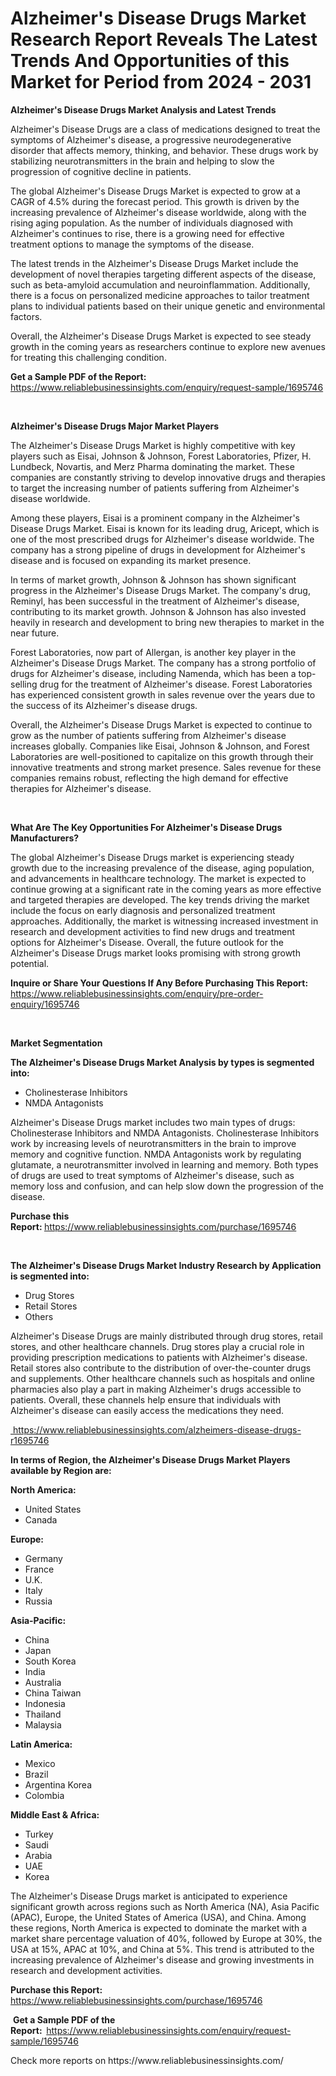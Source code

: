 <p><h1>Alzheimer's Disease Drugs Market Research Report Reveals The Latest Trends And Opportunities of this Market for Period from 2024 - 2031</h1></p><p><strong>Alzheimer's Disease Drugs Market Analysis and Latest Trends</strong></p>
<p><p>Alzheimer's Disease Drugs are a class of medications designed to treat the symptoms of Alzheimer's disease, a progressive neurodegenerative disorder that affects memory, thinking, and behavior. These drugs work by stabilizing neurotransmitters in the brain and helping to slow the progression of cognitive decline in patients.</p><p>The global Alzheimer's Disease Drugs Market is expected to grow at a CAGR of 4.5% during the forecast period. This growth is driven by the increasing prevalence of Alzheimer's disease worldwide, along with the rising aging population. As the number of individuals diagnosed with Alzheimer's continues to rise, there is a growing need for effective treatment options to manage the symptoms of the disease.</p><p>The latest trends in the Alzheimer's Disease Drugs Market include the development of novel therapies targeting different aspects of the disease, such as beta-amyloid accumulation and neuroinflammation. Additionally, there is a focus on personalized medicine approaches to tailor treatment plans to individual patients based on their unique genetic and environmental factors.</p><p>Overall, the Alzheimer's Disease Drugs Market is expected to see steady growth in the coming years as researchers continue to explore new avenues for treating this challenging condition.</p></p>
<p><strong>Get a Sample PDF of the Report:&nbsp;</strong> <a href="https://www.reliablebusinessinsights.com/enquiry/request-sample/1695746">https://www.reliablebusinessinsights.com/enquiry/request-sample/1695746</a></p>
<p>&nbsp;</p>
<p><strong>Alzheimer's Disease Drugs Major Market Players</strong></p>
<p><p>The Alzheimer's Disease Drugs Market is highly competitive with key players such as Eisai, Johnson & Johnson, Forest Laboratories, Pfizer, H. Lundbeck, Novartis, and Merz Pharma dominating the market. These companies are constantly striving to develop innovative drugs and therapies to target the increasing number of patients suffering from Alzheimer's disease worldwide.</p><p>Among these players, Eisai is a prominent company in the Alzheimer's Disease Drugs Market. Eisai is known for its leading drug, Aricept, which is one of the most prescribed drugs for Alzheimer's disease worldwide. The company has a strong pipeline of drugs in development for Alzheimer's disease and is focused on expanding its market presence.</p><p>In terms of market growth, Johnson & Johnson has shown significant progress in the Alzheimer's Disease Drugs Market. The company's drug, Reminyl, has been successful in the treatment of Alzheimer's disease, contributing to its market growth. Johnson & Johnson has also invested heavily in research and development to bring new therapies to market in the near future.</p><p>Forest Laboratories, now part of Allergan, is another key player in the Alzheimer's Disease Drugs Market. The company has a strong portfolio of drugs for Alzheimer's disease, including Namenda, which has been a top-selling drug for the treatment of Alzheimer's disease. Forest Laboratories has experienced consistent growth in sales revenue over the years due to the success of its Alzheimer's disease drugs.</p><p>Overall, the Alzheimer's Disease Drugs Market is expected to continue to grow as the number of patients suffering from Alzheimer's disease increases globally. Companies like Eisai, Johnson & Johnson, and Forest Laboratories are well-positioned to capitalize on this growth through their innovative treatments and strong market presence. Sales revenue for these companies remains robust, reflecting the high demand for effective therapies for Alzheimer's disease.</p></p>
<p>&nbsp;</p>
<p><strong>What Are The Key Opportunities For Alzheimer's Disease Drugs Manufacturers?</strong></p>
<p><p>The global Alzheimer's Disease Drugs market is experiencing steady growth due to the increasing prevalence of the disease, aging population, and advancements in healthcare technology. The market is expected to continue growing at a significant rate in the coming years as more effective and targeted therapies are developed. The key trends driving the market include the focus on early diagnosis and personalized treatment approaches. Additionally, the market is witnessing increased investment in research and development activities to find new drugs and treatment options for Alzheimer's Disease. Overall, the future outlook for the Alzheimer's Disease Drugs market looks promising with strong growth potential.</p></p>
<p><strong>Inquire or Share Your Questions If Any Before Purchasing This Report:</strong> <a href="https://www.reliablebusinessinsights.com/enquiry/pre-order-enquiry/1695746">https://www.reliablebusinessinsights.com/enquiry/pre-order-enquiry/1695746</a></p>
<p>&nbsp;</p>
<p><strong>Market Segmentation</strong></p>
<p><strong>The Alzheimer's Disease Drugs Market Analysis by types is segmented into:</strong></p>
<p><ul><li>Cholinesterase Inhibitors</li><li>NMDA Antagonists</li></ul></p>
<p><p>Alzheimer's Disease Drugs market includes two main types of drugs: Cholinesterase Inhibitors and NMDA Antagonists. Cholinesterase Inhibitors work by increasing levels of neurotransmitters in the brain to improve memory and cognitive function. NMDA Antagonists work by regulating glutamate, a neurotransmitter involved in learning and memory. Both types of drugs are used to treat symptoms of Alzheimer's disease, such as memory loss and confusion, and can help slow down the progression of the disease.</p></p>
<p><strong>Purchase this Report:&nbsp;</strong><a href="https://www.reliablebusinessinsights.com/purchase/1695746">https://www.reliablebusinessinsights.com/purchase/1695746</a></p>
<p>&nbsp;</p>
<p><strong>The Alzheimer's Disease Drugs Market Industry Research by Application is segmented into:</strong></p>
<p><ul><li>Drug Stores</li><li>Retail Stores</li><li>Others</li></ul></p>
<p><p>Alzheimer's Disease Drugs are mainly distributed through drug stores, retail stores, and other healthcare channels. Drug stores play a crucial role in providing prescription medications to patients with Alzheimer's disease. Retail stores also contribute to the distribution of over-the-counter drugs and supplements. Other healthcare channels such as hospitals and online pharmacies also play a part in making Alzheimer's drugs accessible to patients. Overall, these channels help ensure that individuals with Alzheimer's disease can easily access the medications they need.</p></p>
<p><a href="https://www.reliablebusinessinsights.com/alzheimers-disease-drugs-r1695746">&nbsp;https://www.reliablebusinessinsights.com/alzheimers-disease-drugs-r1695746</a></p>
<p><strong>In terms of Region, the Alzheimer's Disease Drugs Market Players available by Region are:</strong></p>
<p>
    <p> <strong> North America: </strong>
        <ul>
            <li>United States</li>
            <li>Canada</li>
        </ul>
        </p> 
    <p> <strong> Europe: </strong>
        <ul>
            <li>Germany</li>
            <li>France</li>
            <li>U.K.</li>
            <li>Italy</li>
            <li>Russia</li>
        </ul>
        </p> 
    <p> <strong> Asia-Pacific: </strong>
        <ul>
            <li>China</li>
            <li>Japan</li>
            <li>South Korea</li>
            <li>India</li>
            <li>Australia</li>
            <li>China Taiwan</li>
            <li>Indonesia</li>
            <li>Thailand</li>
            <li>Malaysia</li>
        </ul>
        </p> 
    <p> <strong> Latin America: </strong>
        <ul>
            <li>Mexico</li>
            <li>Brazil</li>
            <li>Argentina Korea</li>
            <li>Colombia</li>
        </ul>
        </p> 
    <p> <strong> Middle East & Africa: </strong>
        <ul>
            <li>Turkey</li>
            <li>Saudi</li>
            <li>Arabia</li>
            <li>UAE</li>
            <li>Korea</li>
        </ul>
    </p>
    </p>
<p><p>The Alzheimer's Disease Drugs market is anticipated to experience significant growth across regions such as North America (NA), Asia Pacific (APAC), Europe, the United States of America (USA), and China. Among these regions, North America is expected to dominate the market with a market share percentage valuation of 40%, followed by Europe at 30%, the USA at 15%, APAC at 10%, and China at 5%. This trend is attributed to the increasing prevalence of Alzheimer's disease and growing investments in research and development activities.</p></p>
<p><strong>Purchase this Report: </strong><a href="https://www.reliablebusinessinsights.com/purchase/1695746">https://www.reliablebusinessinsights.com/purchase/1695746</a></p>
<p>&nbsp;<strong>Get a Sample PDF of the Report:&nbsp;&nbsp;</strong><a href="https://www.reliablebusinessinsights.com/enquiry/request-sample/1695746">https://www.reliablebusinessinsights.com/enquiry/request-sample/1695746</a></p>
<p><strong></strong></p>
<p>Check more reports on https://www.reliablebusinessinsights.com/</p>